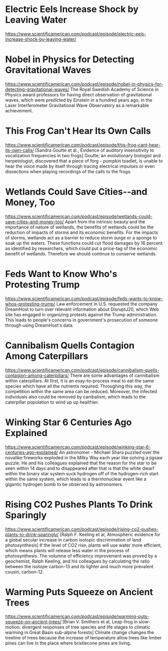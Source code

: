 # Electric Eels Increase Shock by Leaving Water
https://www.scientificamerican.com/podcast/episode/electric-eels-increase-shock-by-leaving-water/

# Nobel in Physics for Detecting Gravitational Waves
https://www.scientificamerican.com/podcast/episode/nobel-in-physics-for-detecting-gravitational-waves/
The Royal Swedish Academy of Science in Physics award professors for having direct observation of gravitational waves, which were predicted by Einstein in a hundred years ago, in the Laser Interferometer Gravitational Wave Observatory as a remarkable achievement. 

# This Frog Can't Hear Its Own Calls
https://www.scientificamerican.com/podcast/episode/this-frog-cant-hear-its-own-calls/
[Sandra Goutte et al., Evidence of auditory insensitivity to vocalization frequencies in two frogs]
Goutte, an evolutionary biologist and herpetologist, discovered that a piece of forg - pumpkin toadlet, is unable to hear the voice made by itself through tracing electrical impulses or even dissections when playing recordings of the calls to the frogs. 

# Wetlands Could Save Cities--and Money, Too
https://www.scientificamerican.com/podcast/episode/wetlands-could-save-cities-and-money-too/
Apart from the intrinsic beauty and the importance of nature of wetlands, the benefits of wetlands could be the reduction of impacts of storms and its economic benefits. For the impacts of storms, wetlands act as a barrier to reduce storm surge or a sponge to soak up the waters. These functions could cut flood damages by 16 percent as identified by researchers, which could put a price-tag of the economic benefit of wetlands. Therefore we should continue to conserve wetlands.

# Feds Want to Know Who's Protesting Trump
https://www.scientificamerican.com/podcast/episode/feds-wants-to-know-whos-protesting-trump/
Law enforcement in U.S. requested the company DreamHost to turn over relevant information about DisruptJ20, which Web site has engaged in organizing protests against the Trump administration. This leads to people's concerns in government's prosecution of someone through using DreamHost's data.

# Cannibalism Quells Contagion Among Caterpillars
https://www.scientificamerican.com/podcast/episode/cannibalism-quells-contagion-among-caterpillars/
There are some advantages of cannibalism within caterpillars. At first, it is an esay-to-process meal to eat the same species which have all the nutrients required. Throughing this way, the competition within the same area can be reduced. Moreover, the infected individuals also could be removed by canibalism, which leads to the caterpillar population to wind up up healthier.

# Winking Star 6 Centuries Ago Explained
https://www.scientificamerican.com/podcast/episode/winking-star-6-centuries-ago-explained/
An astronomer - Michael Shara puzzled over the novalike fireworks exploded in the Milky Way each year like solving a jigsaw puzzle. He and his colleagues explained that the reason for the star to be seen within 14 days and to disappeared after that is that the white dwarf within the binary star system suck hydrogen off of the hydrogen-rich start within the same system, which leads to a thermonuclear event like a gigantic hydrogen bomb to be observed by astronomers.

# Rising CO2 Pushes Plants To Drink Sparingly
https://www.scientificamerican.com/podcast/episode/rising-co2-pushes-plants-to-drink-sparingly/
[Ralph F. Keeling et al, Atmospheric evidence for a global secular increase in carbon isotopic discrimination of land photosynthesis]
If the level of CO2 rise, plants will use water more efficient, which means plants will release less water in the process of photosynthesis. The volumne of efficiency improvement was proved by a geochemist, Ralph Keeling, and his colleagues by calculating the ratio between the isotope carbon-13 and its lighter and much more prevalent cousin, carbon-12. 

# Warming Puts Squeeze on Ancient Trees
https://www.scientificamerican.com/podcast/episode/warming-puts-squeeze-on-ancient-trees/
 [Brian V. Smithers et al, Leap-frog in slow-motion: divergent responses of tree species and life stages to climatic warming in Great Basin sub-alpine forests]
Climate change changes the treeline of trees because the increase of temperature allow trees like limber pines can live in the place where bristlecone pines are living. 





